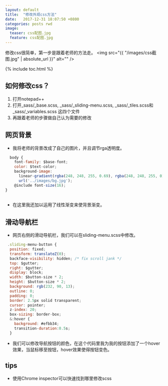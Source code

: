 ```yaml
---
layout: default
title:  "修改外观css方法"
date:   2017-12-31 18:07:50 +0800
categories: posts rwd
image:
  teaser: css配图.jpg
  feature: css配图.jpg
---
```



修改css很简单，第一步是跟着老师的方法走。
<img src="{{ "/images/css截图.jpg" | absolute_url }}" alt="" />


{% include toc.html %}

## 如何修改css？
1. 打开notepad++
2. 打开_sass/_base.scss, _sass/_sliding-menu.scss, _sass/_tiles.scss和 _sass/_variables.scss 这四个文件
3. 再跟着老师的步骤做自己认为需要的修改

## 网页背景
- 我将老师的背景改成了自己的图片，并且调节rga透明度。
```javascript
  body {
    font-family: $base-font;
	color: $text-color;
	background-image: 
	  linear-gradient(rgba(248, 248, 255, 0.69), rgba(248, 248, 255, 0)),
      url('../images/bg.jpg');
	@include font-size(16);
}
    
```
- 在这里我还加以运用了线性渐变来使背景渐变。

## 滑动导航栏
- 网页右侧的滑动导航栏，我们可以在sliding-menu.scss中修改。
```javascript
 .sliding-menu-button {
  position: fixed;
  transform: translateZ(0);
  backface-visibility: hidden; /* fix scroll jank */
  top: $gutter;
  right: $gutter;
  display: block;
  width: $button-size * 2;
  height: $button-size * 2;
  background: rgb(232, 90, 13);
  outline: 0;
  padding: 0;
  border: 2.5px solid transparent;
  cursor: pointer;
  z-index: 20;
  box-sizing: border-box;
  &:hover {
    background: #efbb34;
    transition-duration:0.5s;
  }
```
- 我们可以修改导航按钮的颜色，在这个代码里我为我的按钮添加了一个hover效果，当鼠标移至按钮，hover效果使得按钮变色。

## tips
- 使用Chrome inspector可以快速找到哪里修改scss
